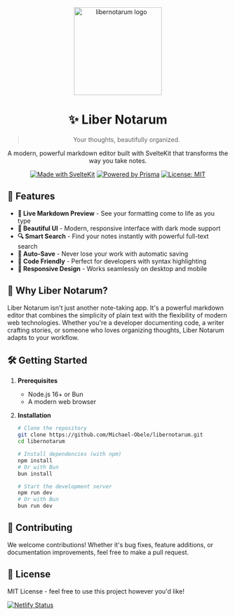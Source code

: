<div align="center">
  <img src="https://i.ibb.co/vs0KBRb/svgviewer-png-output.png" alt="libernotarum logo" width="200">

  # ✨ Liber Notarum

  > Your thoughts, beautifully organized.

  A modern, powerful markdown editor built with SvelteKit that transforms the way you take notes.

  [![Made with SvelteKit](https://img.shields.io/badge/Made%20with-SvelteKit-FF3E00.svg)](https://kit.svelte.dev/)
  [![Powered by Prisma](https://img.shields.io/badge/Powered%20by-Prisma-2D3748.svg)](https://www.prisma.io/)
  [![License: MIT](https://img.shields.io/badge/License-MIT-yellow.svg)](https://opensource.org/licenses/MIT)

</div>

## 🚀 Features

- **📝 Live Markdown Preview** - See your formatting come to life as you type
- **🎨 Beautiful UI** - Modern, responsive interface with dark mode support
- **🔍 Smart Search** - Find your notes instantly with powerful full-text search
- **💾 Auto-Save** - Never lose your work with automatic saving
- **🎯 Code Friendly** - Perfect for developers with syntax highlighting
- **📱 Responsive Design** - Works seamlessly on desktop and mobile

## 🎯 Why Liber Notarum?

Liber Notarum isn't just another note-taking app. It's a powerful markdown editor that combines the simplicity of plain text with the flexibility of modern web technologies. Whether you're a developer documenting code, a writer crafting stories, or someone who loves organizing thoughts, Liber Notarum adapts to your workflow.

## 🛠️ Getting Started

1. **Prerequisites**
   - Node.js 16+ or Bun
   - A modern web browser

2. **Installation**
   ```bash
   # Clone the repository
   git clone https://github.com/Michael-Obele/libernotarum.git
   cd libernotarum

   # Install dependencies (with npm)
   npm install
   # Or with Bun
   bun install

   # Start the development server
   npm run dev
   # Or with Bun
   bun run dev
   ```

## 🤝 Contributing

We welcome contributions! Whether it's bug fixes, feature additions, or documentation improvements, feel free to make a pull request.

## 📝 License

MIT License - feel free to use this project however you'd like!

[![Netlify Status](https://api.netlify.com/api/v1/badges/b7b3ab7a-cbdf-4c19-b71b-93b3c876b945/deploy-status)](https://app.netlify.com/sites/libernotarum/deploys)
